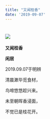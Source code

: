 ```yaml
---
title: "又闻桂香"
date: '2019-09-07'
---
```

  #  ![](/images/heshui.jpg)
  
  **又闻桂香**
  
  **闲居**
  
2019.09.07于明辨 

清晨漱毕觅食材， 

鸟啼悠悠趁兴来。 

未至朝晖香浸面，

不觉已是桂花开。 
